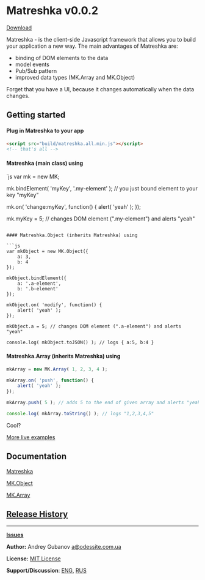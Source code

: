 # Matreshka v0.0.2

[Download](https://github.com/finom/matreshka/archive/0.0.2.zip)

Matreshka - is the client-side Javascript framework that allows you to build your application a new way. The main advantages of Matreshka are:
* binding of DOM elements to the data
* model events
* Pub/Sub pattern
* improved data types (MK.Array and MK.Object)

Forget that you have a UI, because it changes automatically when the data changes.

## Getting started
#### Plug in Matreshka to your app

```html
<script src="build/matreshka.all.min.js"></script>
<!-- that's all -->
```

#### Matreshka (main class) using

`js
var mk = new MK;

mk.bindElement( 'myKey', '.my-element' ); // you just bound element to your key "myKey"

mk.on( 'change:myKey', function() {
	alert( 'yeah' );
});

mk.myKey = 5; // changes DOM element (".my-element") and alerts "yeah"
```

#### Matreshka.Object (inherits Matreshka) using

```js
var mkObject = new MK.Object({
	a: 3,
	b: 4
});

mkObject.bindElement({
	a: '.a-element',
	b: '.b-element'
});

mkObject.on( 'modify', function() {
	alert( 'yeah' );
});

mkObject.a = 5; // changes DOM element (".a-element") and alerts "yeah"

console.log( mkObject.toJSON() ); // logs { a:5, b:4 }
```

#### Matreshka.Array (inherits Matreshka) using
```js
mkArray = new MK.Array( 1, 2, 3, 4 );

mkArray.on( 'push', function() {
	alert( 'yeah' );
});

mkArray.push( 5 ); // adds 5 to the end of given array and alerts "yeah"

console.log( mkArray.toString() ); // logs "1,2,3,4,5"
```

Cool?

[More live examples](http://finom.github.io/matreshka/examples/)

## Documentation
[Matreshka](http://finom.github.io/matreshka/docs/Matreshka.html)

[MK.Object](http://finom.github.io/matreshka/docs/Matreshka.Object.html)

[MK.Array](http://finom.github.io/matreshka/docs/Matreshka.Array.html)

## [Release History](https://github.com/finom/matreshka/releases)

------------------------------------
[**Issues**](https://github.com/finom/matreshka/issues)

**Author:** Andrey Gubanov <a@odessite.com.ua>

**License:** [MIT License](https://raw.github.com/finom/matreshka/master/LICENSE)

**Support/Discussion**: [ENG](https://groups.google.com/forum/#!forum/matreshkajs), [RUS](https://groups.google.com/forum/#!forum/matreshkajs-rus)






